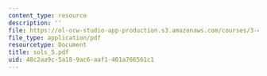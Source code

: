 ```yaml
---
content_type: resource
description: ''
file: https://ol-ocw-studio-app-production.s3.amazonaws.com/courses/3-45-magnetic-materials-spring-2004/48c2aa9c5a189ac6aaf1401a766561c1_sols_5.pdf
file_type: application/pdf
resourcetype: Document
title: sols_5.pdf
uid: 48c2aa9c-5a18-9ac6-aaf1-401a766561c1
---
```

